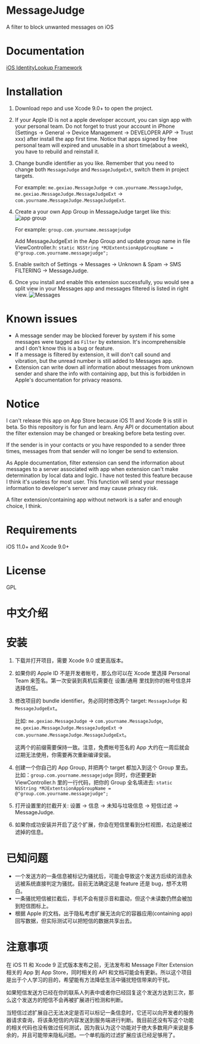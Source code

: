 # MessageJudge
A filter to block unwanted messages on iOS

# Documentation
[iOS IdentityLookup Framework](https://developer.apple.com/documentation/identitylookup)

# Installation
1. Download repo and use Xcode 9.0+ to open the project.
2. If your Apple ID is not a apple developer account, you can sign app with your personal team. Do not forget to trust your account in iPhone (Settings -> General -> Device Management -> DEVELOPER APP -> Trust xxx) after install the app first time. Notice that apps signed by free personal team  will expired and unusable in a short time(about a week), you have to rebuild and reinstall it.
3. Change bundle identifier as you like. Remember that you need to change both `MessageJudge` and `MessageJudgeExt`, switch them in project targets.
    
    For example: `me.gexiao.MessageJudge` -> `com.yourname.MessageJudge`, `me.gexiao.MessageJudge.MessageJudgeExt` -> `com.yourname.MessageJudge.MessageJudgeExt`.
4. Create a your own App Group in MessageJudge target like this:
![app group](https://user-images.githubusercontent.com/3390634/26938860-184430ae-4ca8-11e7-9e7b-a18a85d08d5c.png)   

    For example: `group.com.yourname.messagejudge`
    
    Add MessageJudgeExt in the App Group and update group name in file ViewController.h:
    `static NSString *MJExtentsionAppGroupName = @"group.com.yourname.messagejudge";`
5. Enable switch of Settings -> Messages -> Unknown & Spam -> SMS FILTERING -> MessageJudge.
6. Once you install and enable this extension successfully, you would see a split view in your Messages app and messages filtered is listed in right view.
    ![Messages](https://user-images.githubusercontent.com/3390634/26939798-0baa3d22-4cab-11e7-8113-9e82886804c9.PNG)


# Known issues
* A message sender may be blocked forever by system if his some messages were tagged as `Filter` by extension. It's incomprehensible and I don't know this is a bug or feature.
* If a message is filtered by extension, it will don't call sound and vibration, but the unread number is still added to Messages app.
* Extension can write down all information about messages from unknown sender and share the info with containing app, but this is forbidden in Apple's documentation for privacy reasons.

# Notice
I can't release this app on App Store because iOS 11 and Xcode 9 is still in beta. So this repository is for fun and learn. Any API or documentation about the filter extension may be changed or breaking before beta testing over.

If the sender is in your contacts or you have responded to a sender three times, messages from that sender will no longer be send to extension.

As Apple documentation, filter extension can send the information about messages to a server associated with app when extension can't make determination by local data and logic. I have not tested this feature because I think it's useless for most user. This function will send your message information to developer's server and may cause privacy risk.

A filter extension/containing app without network is a safer and enough choice, I think.

# Requirements
iOS 11.0+ and Xcode 9.0+

# License
GPL

中文介绍
==========

# 安装
1. 下载并打开项目，需要 Xcode 9.0 或更高版本。
2. 如果你的 Apple ID 不是开发者帐号，那么你可以在 Xcode 里选择 Personal Team 来签名。第一次安装到真机后需要在 设置/通用 里找到你的帐号信息并选择信任。
3. 修改项目的 bundle identifier。务必同时修改两个 target: `MessageJudge` 和 `MessageJudgeExt`。
    
    比如: `me.gexiao.MessageJudge` -> `com.yourname.MessageJudge`, `me.gexiao.MessageJudge.MessageJudgeExt` -> `com.yourname.MessageJudge.MessageJudgeExt`。
    
    这两个的前缀需要保持一致。注意，免费帐号签名的 App 大约在一周后就会过期无法使用，你需要再次重新编译安装。
4. 创建一个你自己的 App Group, 并把两个 target 都加入到这个 Group 里去。
    比如：`group.com.yourname.messagejudge`
    同时，你还要更新 ViewController.h 里的一行代码，把你的 Group 全名填进去:
    `static NSString *MJExtentsionAppGroupName = @"group.com.yourname.messagejudge";`
5. 打开设置里的拦截开关: 设置 -> 信息 -> 未知与垃圾信息 -> 短信过滤 -> MessageJudge.
6. 如果你成功安装并开启了这个扩展，你会在短信里看到分栏视图，右边是被过滤掉的信息。

# 已知问题
* 一个发送方的一条信息被标记为骚扰后，可能会导致这个发送方后续的消息永远被系统直接判定为骚扰。目前无法确定这是 feature 还是 bug，想不太明白。
* 一条骚扰短信被拦截后，手机不会有提示音和震动，但这个未读数仍然会被加到短信图标上。
* 根据 Apple 的文档，出于隐私考虑扩展无法向它的容器应用(containing app)回写数据，但实际测试可以把短信的数据共享出去。

# 注意事项
在 iOS 11 和 Xcode 9 正式版本发布之前，无法发布和 Message Filter Extension 相关的 App 到 App Store，同时相关的 API 和文档可能会有更新。所以这个项目是出于个人学习的目的，希望能有方法降低生活中骚扰短信带来的干扰。

如果短信发送方已经在你的联系人列表中或者你已经回复这个发送方达到三次，那么这个发送方的短信不会再被扩展进行检测和判断。

当短信过滤扩展自己无法决定是否可以标记一条信息时，它还可以向开发者的服务器请求查询，将该条短信的内容发送到服务端进行判断。我目前还没有写这个功能的相关代码也没有做过任何测试，因为我认为这个功能对于绝大多数用户来说是多余的，并且可能带来隐私问题。一个单机版的过滤扩展应该已经足够用了。


